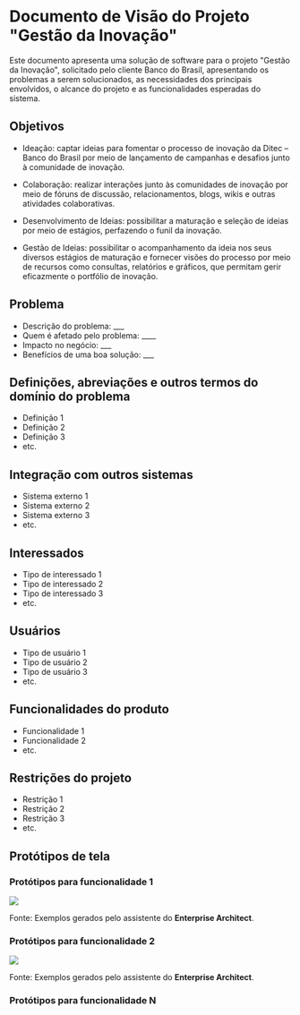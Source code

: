 # Documento de Visão do Projeto "Gestão da Inovação"

Este documento apresenta uma solução de software para o projeto "Gestão da Inovação", solicitado pelo cliente Banco do Brasil, 
apresentando os problemas a serem solucionados, as necessidades dos principais envolvidos, o alcance do projeto e as funcionalidades esperadas do sistema.

## Objetivos

* Ideação: captar ideias para fomentar o processo de inovação da Ditec – Banco do Brasil por meio de lançamento de campanhas e desafios junto à comunidade de inovação. 

* Colaboração: realizar interações junto às comunidades de inovação por meio de fóruns de discussão, relacionamentos, blogs, wikis e outras atividades colaborativas. 

* Desenvolvimento de Ideias: possibilitar a maturação e seleção de ideias por meio de estágios, perfazendo o funil da inovação. 

* Gestão de Ideias: possibilitar o acompanhamento da ideia nos seus
diversos estágios de maturação e fornecer visões do processo por meio de  recursos como consultas, relatórios e gráficos, que permitam gerir eficazmente o portfólio de inovação. 




## Problema

* Descrição do problema: ___
* Quem é afetado pelo problema: ____
* Impacto no negócio: ___
* Benefícios de uma boa solução: ___

## Definições, abreviações e outros termos do domínio do problema

* Definição 1
* Definição 2
* Definição 3
* etc.

## Integração com outros sistemas

* Sistema externo 1
* Sistema externo 2
* Sistema externo 3
* etc.
 
## Interessados

* Tipo de interessado 1
* Tipo de interessado 2
* Tipo de interessado 3
* etc.

## Usuários

* Tipo de usuário 1
* Tipo de usuário 2
* Tipo de usuário 3
* etc.

## Funcionalidades do produto

* Funcionalidade 1
* Funcionalidade 2
* etc.

## Restrições do projeto

* Restrição 1
* Restrição 2
* Restrição 3
* etc.

## Protótipos de tela

### Protótipos para funcionalidade 1

![](proto1.png)

Fonte: Exemplos gerados pelo assistente do **Enterprise Architect**.

### Protótipos para funcionalidade 2

![](proto2.png)

Fonte: Exemplos gerados pelo assistente do **Enterprise Architect**.

### Protótipos para funcionalidade N
